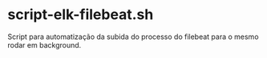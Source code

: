 # script-elk-filebeat.sh
Script para automatização da subida do processo do filebeat para o mesmo rodar em background. 
